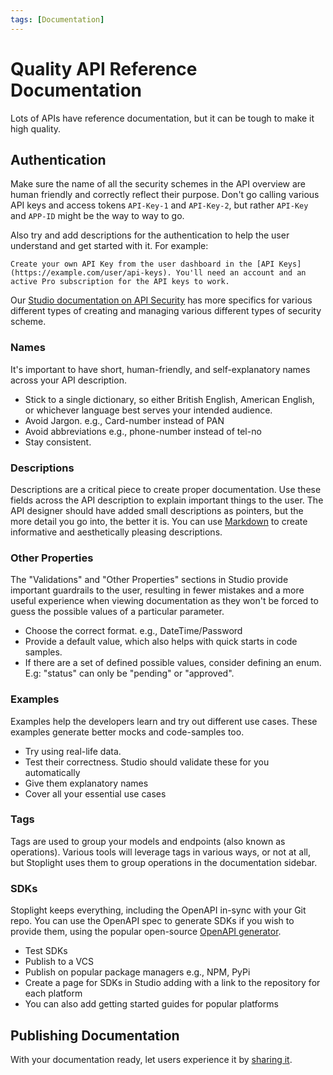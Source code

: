 ```yaml
---
tags: [Documentation]
---
```


# Quality API Reference Documentation

Lots of APIs have reference documentation, but it can be tough to make it high quality. 

## Authentication

Make sure the name of all the security schemes in the API overview are human friendly and correctly reflect their purpose. Don't go calling various API keys and access tokens `API-Key-1` and `API-Key-2`, but rather `API-Key` and `APP-ID` might be the way to way to go.

Also try and add descriptions for the authentication to help the user understand and get started with it. For example:

```
Create your own API Key from the user dashboard in the [API Keys](https://example.com/user/api-keys). You'll need an account and an active Pro subscription for the API keys to work.
```

Our [Studio documentation on API Security](https://meta.stoplight.io/docs/studio/docs/Design-and-Modeling/10-api-security.md) has more specifics for various different types of creating and managing various different types of security scheme.

### Names

It's important to have short, human-friendly, and self-explanatory names across your API description.

- Stick to a single dictionary, so either British English, American English, or whichever language best serves your intended audience.
- Avoid Jargon. e.g., Card-number instead of PAN
- Avoid abbreviations e.g., phone-number instead of tel-no
- Stay consistent. 


### Descriptions

Descriptions are a critical piece to create proper documentation. Use these fields across the API description to explain important things to the user. The API designer should have added small descriptions as pointers, but the more detail you go into, the better it is. You can use [Markdown](https://meta.stoplight.io/docs/studio/docs/Documentation/03a-stoplight-flavored-markdown.md) to create informative and aesthetically pleasing descriptions. 


### Other Properties

The "Validations" and "Other Properties" sections in Studio provide important guardrails to the user, resulting in fewer mistakes and a more useful experience when viewing documentation as they won't be forced to guess the possible values of a particular parameter. 

- Choose the correct format. e.g., DateTime/Password
- Provide a default value, which also helps with quick starts in code samples. 
- If there are a set of defined possible values, consider defining an enum. E.g: "status" can only be "pending" or "approved".


### Examples

Examples help the developers learn and try out different use cases. These examples generate better mocks and code-samples too.

- Try using real-life data.
- Test their correctness. Studio should validate these for you automatically 
- Give them explanatory names
- Cover all your essential use cases

### Tags

Tags are used to group your models and endpoints (also known as operations). Various tools will leverage tags in various ways, or not at all, but Stoplight uses them to group operations in the documentation sidebar. 

### SDKs

Stoplight keeps everything, including the OpenAPI in-sync with your Git repo. You can use the OpenAPI spec to generate SDKs if you wish to provide them, using the popular open-source [OpenAPI generator](https://github.com/OpenAPITools/openapi-generator).

- Test SDKs
- Publish to a VCS
- Publish on popular package managers e.g., NPM, PyPi
- Create a page for SDKs in Studio adding with a link to the repository for each platform
- You can also add getting started guides for popular platforms

## Publishing Documentation

With your documentation ready, let users experience it by [sharing it](../1.-quickstarts/share-documentation-quickstart.md). 
